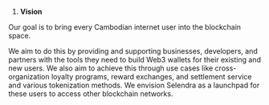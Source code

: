 1. **Vision**

Our goal is to bring every Cambodian internet user into the blockchain space. 

We aim to do this by providing and supporting businesses, developers, and partners with the tools they need to build Web3 wallets for their existing and new users. We also aim to achieve this through use cases like cross-organization loyalty programs, reward exchanges, and settlement service and various tokenization methods. We envision Selendra as a launchpad for these users to access other blockchain networks.
